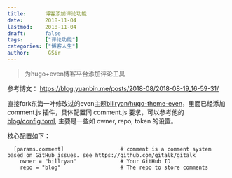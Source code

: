 ```yaml
---
title:      博客添加评论功能
date:       2018-11-04
lastmod:    2018-11-04
draft:      false
tags:       ["评论功能"]
categories: ["博客人生"]
author:      GSir
---
```


> 为hugo+even博客平台添加评论工具

<!--more-->

参考博文： https://blog.yuanbin.me/posts/2018-08/2018-08-19_16-59-31/

直接fork东海一叶修改过的even主题[billryan/hugo-theme-even](https://github.com/billryan/hugo-theme-even)，里面已经添加comment.js 插件，具体配置同 comment.js 要求，可以参考他的 [blog/config.toml](https://github.com/billryan/blog/blob/master/config.toml), 主要是一些如 owner, repo, token 的设置。

核心配置如下：
```
  [params.comment]                  # comment is a comment system based on GitHub issues. see https://github.com/gitalk/gitalk
    owner = "billryan"              # Your GitHub ID
    repo = "blog"                   # The repo to store comments
```
